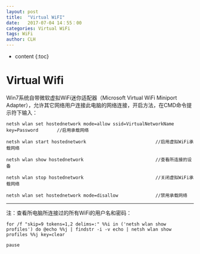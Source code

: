 ```yaml
---
layout: post
title:  "Virtual WiFI"
date:   2017-07-04 14：55：00
categories: Virtual WiFi
tags: WiFi
author: CLH
---
```


* content
{:toc}

# Virtual Wifi #
Win7系统自带微软虚拟WiFi迷你适配器（Microsoft Virtual WiFi Miniport Adapter），允许其它网络用户连接此电脑的网络连接，开启方法，在CMD命令提示符下输入： 
  
    netsh wlan set hostednetwork mode=allow ssid=VirtualNetworkName  key=Password		//启用承载网络   
  
    netsh wlan start hostednetwork							//启用虚拟WiFi承载网络   

	netsh wlan show hostednetwork							//查看所连接的设备     

	netsh wlan stop hostednetwork							//关闭虚拟WiFi承载网络   

	netsh wlan set hostednetwork mode=disallow				//禁用承载网络    






----------
注：查看所电脑所连接过的所有WiFi的用户名和密码：      
        
 

  
	for /f "skip=9 tokens=1,2 delims=:" %%i in ('netsh wlan show profiles') do @echo %%j | findstr -i -v echo | netsh wlan show profiles %%j key=clear	  
	    
	pause
	